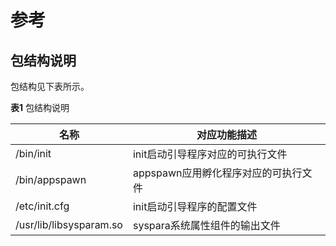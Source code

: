 # 参考


## 包结构说明

包结构见下表所示。

  **表1** 包结构说明

| **名称** | **对应功能描述** | 
| -------- | -------- |
| /bin/init | init启动引导程序对应的可执行文件 | 
| /bin/appspawn | appspawn应用孵化程序对应的可执行文件 | 
| /etc/init.cfg | init启动引导程序的配置文件 | 
| /usr/lib/libsysparam.so | syspara系统属性组件的输出文件 | 
